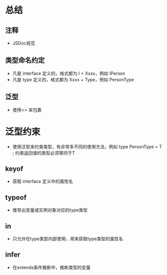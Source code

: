 # 总结

## 注释
- JSDoc规范

## 类型命名约定
- 凡是 interface 定义的，格式都为 I + Xxxx，例如 IPerson
- 凡是 type 定义的，格式都为 Xxxx + Type，例如 PersonType

## 泛型
- 使用<> 来包裹

# 泛型约束
- 使用泛型来约束类型，有非常多不同的使用方法，例如 type PersonType<T> = T ; 约束返回值的类型必须等同于T
## keyof
- 获取 interface 定义中的属性名
## typeof
- 推导出变量或实例对象对应的type类型

## in
- 只允许在type类型内部使用，用来获取type类型的属性名

## infer
- 在extends条件推断中，推断类型的变量
